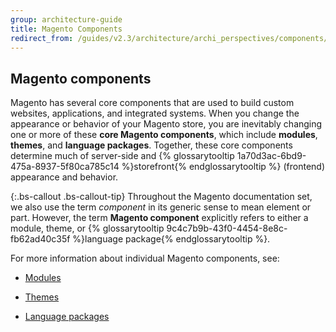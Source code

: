 ```yaml
---
group: architecture-guide
title: Magento Components
redirect_from: /guides/v2.3/architecture/archi_perspectives/components/AComponents.html
---
```


## Magento components

Magento has several core components that are used to build custom websites, applications, and integrated systems. When you change the appearance or behavior of your Magento store, you are inevitably changing one or more of these **core Magento components**, which include **modules**, **themes**, and **language packages**. Together, these core components determine much of server-side and {% glossarytooltip 1a70d3ac-6bd9-475a-8937-5f80ca785c14 %}storefront{% endglossarytooltip %} (frontend) appearance and behavior.

{:.bs-callout .bs-callout-tip}
Throughout the Magento documentation set, we also use the term _component_ in its generic sense to mean element or part. However, the term **Magento component** explicitly refers to either a module, theme, or {% glossarytooltip 9c4c7b9b-43f0-4454-8e8c-fb62ad40c35f %}language package{% endglossarytooltip %}.

For more information about individual Magento components, see:

* [Modules]({{page.baseurl}}/architecture/components/modules.html)

* [Themes]({{page.baseurl}}/frontend-development/themes.html)

* [Language packages]({{page.baseurl}}/frontend-development/translations.html#m2devgde-xlate-languagepack)


